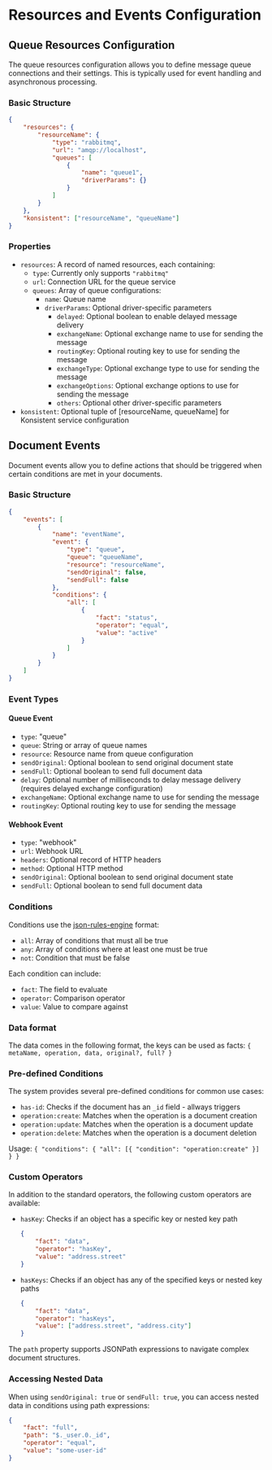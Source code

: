 # Resources and Events Configuration

## Queue Resources Configuration

The queue resources configuration allows you to define message queue connections and their settings. This is typically used for event handling and asynchronous processing.

### Basic Structure

```json
{
	"resources": {
		"resourceName": {
			"type": "rabbitmq",
			"url": "amqp://localhost",
			"queues": [
				{
					"name": "queue1",
					"driverParams": {}
				}
			]
		}
	},
	"konsistent": ["resourceName", "queueName"]
}
```

### Properties

-   `resources`: A record of named resources, each containing:
    -   `type`: Currently only supports `"rabbitmq"`
    -   `url`: Connection URL for the queue service
    -   `queues`: Array of queue configurations:
        -   `name`: Queue name
        -   `driverParams`: Optional driver-specific parameters
            -   `delayed`: Optional boolean to enable delayed message delivery
            -   `exchangeName`: Optional exchange name to use for sending the message
            -   `routingKey`: Optional routing key to use for sending the message
			-   `exchangeType`: Optional exchange type to use for sending the message
			-   `exchangeOptions`: Optional exchange options to use for sending the message
			-   `others`: Optional other driver-specific parameters
-   `konsistent`: Optional tuple of [resourceName, queueName] for Konsistent service configuration

## Document Events

Document events allow you to define actions that should be triggered when certain conditions are met in your documents.

### Basic Structure

```json
{
	"events": [
		{
			"name": "eventName",
			"event": {
				"type": "queue",
				"queue": "queueName",
				"resource": "resourceName",
				"sendOriginal": false,
				"sendFull": false
			},
			"conditions": {
				"all": [
					{
						"fact": "status",
						"operator": "equal",
						"value": "active"
					}
				]
			}
		}
	]
}
```

### Event Types

#### Queue Event

-   `type`: "queue"
-   `queue`: String or array of queue names
-   `resource`: Resource name from queue configuration
-   `sendOriginal`: Optional boolean to send original document state
-   `sendFull`: Optional boolean to send full document data
-   `delay`: Optional number of milliseconds to delay message delivery (requires delayed exchange configuration)
-   `exchangeName`: Optional exchange name to use for sending the message
-   `routingKey`: Optional routing key to use for sending the message

#### Webhook Event

-   `type`: "webhook"
-   `url`: Webhook URL
-   `headers`: Optional record of HTTP headers
-   `method`: Optional HTTP method
-   `sendOriginal`: Optional boolean to send original document state
-   `sendFull`: Optional boolean to send full document data

### Conditions

Conditions use the [json-rules-engine](https://github.com/CacheControl/json-rules-engine/blob/master/docs/rules.md) format:

-   `all`: Array of conditions that must all be true
-   `any`: Array of conditions where at least one must be true
-   `not`: Condition that must be false

Each condition can include:

-   `fact`: The field to evaluate
-   `operator`: Comparison operator
-   `value`: Value to compare against

### Data format

The data comes in the following format, the keys can be used as facts:
`{ metaName, operation, data, original?, full? }`

### Pre-defined Conditions

The system provides several pre-defined conditions for common use cases:

-   `has-id`: Checks if the document has an `_id` field - allways triggers
-   `operation:create`: Matches when the operation is a document creation
-   `operation:update`: Matches when the operation is a document update
-   `operation:delete`: Matches when the operation is a document deletion

Usage: `{ "conditions": { "all": [{ "condition": "operation:create" }] } }`

### Custom Operators

In addition to the standard operators, the following custom operators are available:

-   `hasKey`: Checks if an object has a specific key or nested key path

    ```json
    {
    	"fact": "data",
    	"operator": "hasKey",
    	"value": "address.street"
    }
    ```

-   `hasKeys`: Checks if an object has any of the specified keys or nested key paths
    ```json
    {
    	"fact": "data",
    	"operator": "hasKeys",
    	"value": ["address.street", "address.city"]
    }
    ```

The `path` property supports JSONPath expressions to navigate complex document structures.

### Accessing Nested Data

When using `sendOriginal: true` or `sendFull: true`, you can access nested data in conditions using path expressions:

```json
{
    "fact": "full",
    "path": "$._user.0._id",
    "operator": "equal",
    "value": "some-user-id"
}
```
